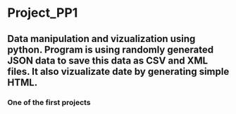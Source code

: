 # Project_PP1

## Data manipulation and vizualization using python. Program is using randomly generated JSON data to save this data as CSV and XML files. It also vizualizate date by generating simple HTML.

### One of the first projects
